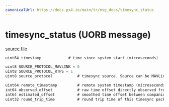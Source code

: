```yaml
---
canonicalUrl: https://docs.px4.io/main/tr/msg_docs/timesync_status
---
```


# timesync_status (UORB message)



[source file](https://github.com/PX4/PX4-Autopilot/blob/release/1.13/msg/timesync_status.msg)

```c
uint64 timestamp            # time since system start (microseconds)

uint8 SOURCE_PROTOCOL_MAVLINK = 0
uint8 SOURCE_PROTOCOL_RTPS = 1
uint8 source_protocol           # timesync source. Source can be MAVLink or the microRTPS bridge

uint64 remote_timestamp         # remote system timestamp (microseconds)
int64 observed_offset           # raw time offset directly observed from this timesync packet (microseconds)
int64 estimated_offset          # smoothed time offset between companion system and PX4 (microseconds)
uint32 round_trip_time          # round trip time of this timesync packet (microseconds)

```
